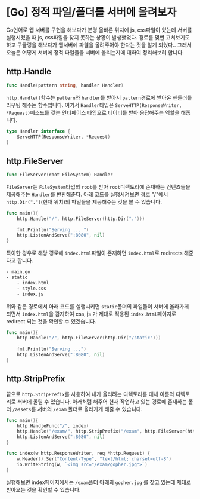 # [Go] 정적 파일/폴더를 서버에 올려보자

Go언어로 웹 서버를 구현을 해보다가 분명 올바른 위치에 js, css파일이 있는데 서버를 실행시켰을 때 js, css파일을 찾지 못하는 상황이 발생했었다. 경로를 몇번 고쳐보기도 하고 구글링을 해보다가 웹서버에 파일을 올려주어야 한다는 것을 알게 되었다.. 그래서 오늘은 어떻게 서버에 정적 파일들을 서버에 올리는지에 대하여 정리해보려 합니다.

## http.Handle

``` go
func Handle(pattern string, handler Handler)
```

`http.Handle()`함수는 `pattern`와 `handler`를 받아서 `pattern`경로에 받아온 핸들러를 라우팅 해주는 함수입니다. 여기서 `Handler`타입은 `ServeHTTP(ResponseWriter, *Request)`메소드를 갖는 인터페이스 타입으로 데이터를 받아 응답해주는 역할을 해줍니다.

```go
type Handler interface {
    ServeHTTP(ResponseWriter, *Request)
}
```

## http.FileServer

```go
func FileServer(root FileSystem) Handler
```

`FileServer`는 `FileSystem`타입의 `root`를 받아 `root`디렉토리에 존재하는 컨텐츠들을 제공해주는 `Handler`를 반환해준다. 아래 코드를 실행시켜보면 경로 "/"에서 `http.Dir(".")`(현재 위치)의 파일들을 제공해주는 것을 볼 수 있습니다.

```go
func main(){
    http.Handle("/", http.FileServer(http.Dir(".")))
    
    fmt.Println("Serving ... ")
    http.ListenAndServe(":8080", nil)
}
```

특이한 경우로 해당 경로에 `index.html`파일이 존재하면 `index.html`로 redirects 해준다고 합니다.  

```bash
- main.go
- static
	- index.html
	- style.css
	- index.js
```

위와 같은 경로에서 아래 코드를 실행시키면 `static`폴더의 파일들이 서버에 올라가게 되면서 `index.html`을 감지하여 css, js 가 제대로 적용된 `index.html`페이지로 redirect 되는 것을 확인할 수 있겠습니다.

``` go
func main(){
    http.Handle("/", http.FileServer(http.Dir("/static")))
    
    fmt.Println("Serving ...")
    http.ListenAndServe(":8080", nil)
}
```

## http.StripPrefix

끝으로 `http.StripPrefix`를 사용하여 내가 올리려는 디렉토리를 대체 이름의 디렉토리로 서버에 올릴 수 있습니다. 아래처럼 해주어 현재 작업하고 있는 경로에 존재하는 폴더 `/assets`를 서버의 `/exam` 폴더로 올라가게 해줄 수 있습니다. 

```go
func main(){
    http.HandleFunc("/", index)
    http.Handle("/exam/", http.StripPrefix("/exam", http.FileServer(http.Dir("./assets"))))
    http.ListenAndServe(":8080", nil)
}

func index(w http.ResponseWriter, req *http.Request) {
    w.Header().Ser("Content-Type", "text/html; charset=utf-8")
    io.WriteString(w, `<img src="/exam/gopher.jpg">`)
}
```

실행해보면 index페이지에서는 `/exam`폴더 아래의 `gopher.jpg` 를 찾고 있는데 제대로 받아오는 것을 확인할 수 있습니다. 